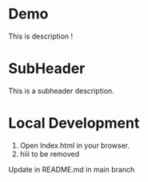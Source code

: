 # Demo
This is description ! 

# SubHeader
This is a subheader description.

# Local Development 
1. Open Index.html in your browser.
2. hiii to be removed 

Update in README.md in main branch